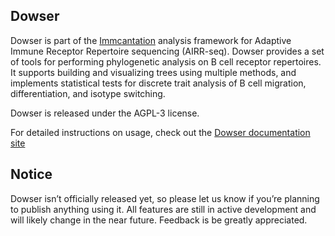Dowser
-------------------------------------------------------------------------------

Dowser is part of the [Immcantation](http://immcantation.readthedocs.io) 
analysis framework for Adaptive Immune Receptor Repertoire sequencing 
(AIRR-seq). Dowser provides a set of tools for performing phylogenetic analysis
on B cell receptor repertoires. It supports building and visualizing trees using 
multiple methods, and implements statistical tests for discrete trait analysis
of B cell migration, differentiation, and isotype switching.

Dowser is released under the AGPL-3 license.

For detailed instructions on usage, check out the [Dowser documentation site](https://dowser.readthedocs.io)

Notice
-------------------------------------------------------------------------------

Dowser isn’t officially released yet, so please let us know if you’re planning to publish anything using it. All features are still in active development and will likely change in the near future. Feedback is be greatly appreciated.


